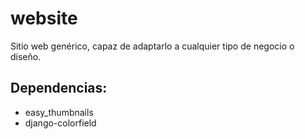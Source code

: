 # website
Sitio web genérico, capaz de adaptarlo a cualquier tipo de negocio o diseño.


## Dependencias:
* easy_thumbnails
* django-colorfield